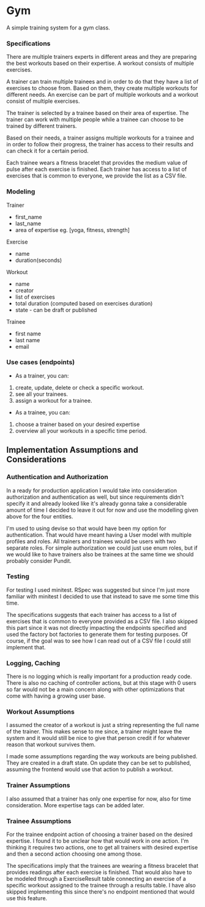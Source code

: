 # Gym

A simple training system for a gym class.

### Specifications

There are multiple trainers experts in different areas and they are preparing the best
workouts based on their expertise. A workout consists of multiple exercises.

A trainer can train multiple trainees and in order to do that they have a list of exercises to
choose from. Based on them, they create multiple workouts for different needs. An
exercise can be part of multiple workouts and a workout consist of multiple exercises.

The trainer is selected by a trainee based on their area of expertise. The trainer can work
with multiple people while a trainee can choose to be trained by different trainers.

Based on their needs, a trainer assigns multiple workouts for a trainee and in order to
follow their progress, the trainer has access to their results and can check it for a certain
period. 

Each trainee wears a fitness bracelet that provides the medium value of pulse
after each exercise is finished.
Each trainer has access to a list of exercises that is common to everyone, we provide the
list as a CSV file.

### Modeling

Trainer
 - first_name
 - last_name
 - area of expertise eg. [yoga, fitness, strength]

Exercise
 - name
 - duration(seconds)

Workout
- name
- creator
- list of exercises
- total duration (computed based on exercises duration)
- state - can be draft or published
 
Trainee
- first name
- last name
- email

### Use cases (endpoints)

- As a trainer, you can:
1. create, update, delete or check a specific workout.
2. see all your trainees.
3. assign a workout for a trainee.
- As a trainee, you can:
1. choose a trainer based on your desired expertise 
2. overview all your workouts in a specific
   time period.
   
## Implementation Assumptions and Considerations

### Authentication and Authorization

In a ready for production application I would take into consideration authorization and authentication as well,
but since requirements didn't specify it and already looked like it's already gonna take
a considerable amount of time I decided to leave it out for now and use the modelling given above for the four entities.

I'm used to using devise so that would have been my option for authentication. 
That would have meant having a User model with multiple profiles and roles. 
All trainers and trainees would be users with two separate roles. 
For simple authorization we could just use enum roles, 
but if we would like to have trainers also be trainees at the same time we should probably consider Pundit.

### Testing
For testing I used minitest. RSpec was suggested but since I'm just more familiar with minitest
I decided to use that instead to save me some time this time.

The specifications suggests that each trainer has access to a list of exercises that is common to everyone
provided as a CSV file. I also skipped this part since it was not directly impacting the endpoints specified
and used the factory bot factories to generate them for testing purposes. Of course, if the goal was to see
how I can read out of a CSV file I could still implement that.

### Logging, Caching
There is no logging which is really important for a production ready code.
There is also no caching of controller actions, but at this stage with 0 users so far
would not be a main concern along with other optimizations that come with having a growing user base.

### Workout Assumptions

I assumed the creator of a workout is just a string representing the full name of the trainer.
This makes sense to me since, a trainer might leave the system and it would still be nice to give that person
credit if for whatever reason that workout survives them.

I made some assumptions regarding the way workouts are being published. They are created in a draft state.
On update they can be set to published, assuming the frontend would use that action to publish a workout.

### Trainer Assumptions

I also assumed that a trainer has only one expertise for now, also for time consideration.
More expertise tags can be added later.

### Trainee Assumptions

For the trainee endpoint action of choosing a trainer based on the desired expertise.
I found it to be unclear how that would work in one action. I'm thinking it requires two actions,
one to get all trainers with desired expertise and then a second action choosing one among those.

The specifications imply that the trainees are wearing a fitness bracelet that provides readings
after each exercise is finished. That would also have to be modeled through a ExerciseResult table
connecting an exercise of a specific workout assigned to the trainee through a results table. 
I have also skipped implementing this since there's no endpoint mentioned that would use this feature.





